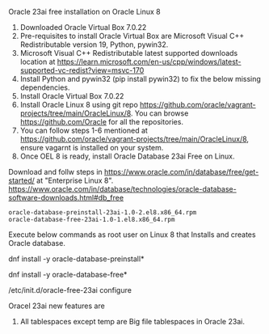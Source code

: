 Oracle 23ai free installation on Oracle Linux 8

1. Downloaded Oracle Virtual Box 7.0.22
2. Pre-requisites to install Oracle Virtual Box are Microsoft Visual C++ Redistributable version 19, Python, pywin32.
3. Microsoft Visual C++ Redistributable latest supported downloads location at https://learn.microsoft.com/en-us/cpp/windows/latest-supported-vc-redist?view=msvc-170
4. Install Python and pywin32 (pip install pywin32) to fix the below missing dependencies.
5. Install Oracle Virtual Box 7.0.22
6. Install Oracle Linux 8 using git repo https://github.com/oracle/vagrant-projects/tree/main/OracleLinux/8. You can browse https://github.com/Oracle for all the repositories.
7. You can follow steps 1-6 mentioned at https://github.com/oracle/vagrant-projects/tree/main/OracleLinux/8, ensure vagarnt is installed on your system.
8. Once OEL 8 is ready, install Oracle Database 23ai Free on Linux.

Download and follw steps in https://www.oracle.com/in/database/free/get-started/ at "Enterprise Linux 8".
https://www.oracle.com/in/database/technologies/oracle-database-software-downloads.html#db_free

	oracle-database-preinstall-23ai-1.0-2.el8.x86_64.rpm
	oracle-database-free-23ai-1.0-1.el8.x86_64.rpm

Execute below commands as root user on Linux 8 that Installs and creates Oracle database.

dnf install -y oracle-database-preinstall*

dnf install -y oracle-database-free*

/etc/init.d/oracle-free-23ai configure

Oracel 23ai new features are

1. All tablespaces except temp are Big file tablespaces in Oracle 23ai.
